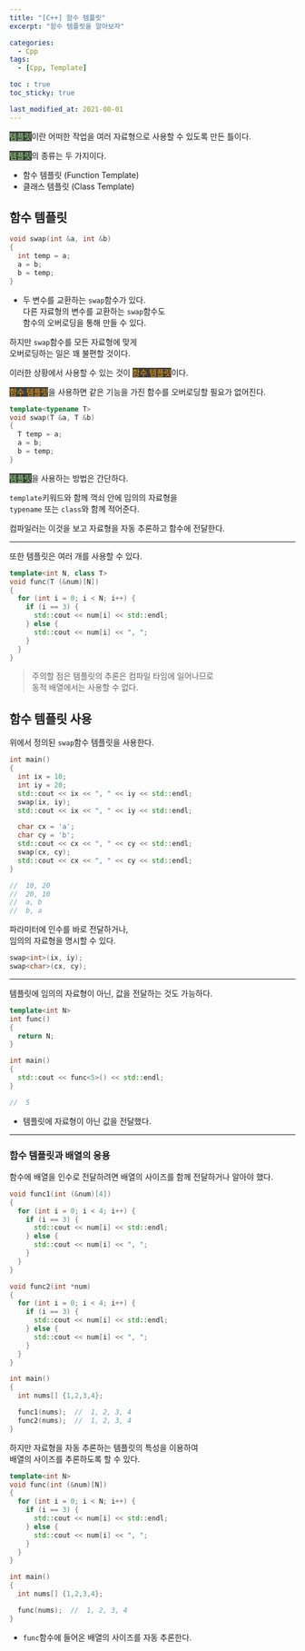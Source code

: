 ```yaml
---
title: "[C++] 함수 템플릿"
excerpt: "함수 템플릿을 알아보자"

categories:
  - Cpp
tags:
  - [Cpp, Template]

toc : true
toc_sticky: true

last_modified_at: 2021-08-01
---
```


<mark style="background-color: #3e3e3e; color: #94EC81;">템플릿</mark>이란 어떠한 작업을 여러 자료형으로 사용할 수 있도록 만든 틀이다.

<mark style="background-color: #3e3e3e; color: #94EC81;">템플릿</mark>의 종류는 두 가지이다.

* 함수 템플릿 (Function Template)
* 클래스 템플릿 (Class Template)

## 함수 템플릿

```cpp
void swap(int &a, int &b)
{
  int temp = a;
  a = b;
  b = temp;
}
```

* 두 변수를 교환하는 `swap`함수가 있다.   
다른 자료형의 변수를 교환하는 `swap`함수도   
함수의 오버로딩을 통해 만들 수 있다.

하지만 `swap`함수를 모든 자료형에 맞게   
오버로딩하는 일은 꽤 불편할 것이다.

이러한 상황에서 사용할 수 있는 것이 <mark style="background-color: #3e3e3e; color: orange;">함수 템플릿</mark>이다.

<mark style="background-color: #3e3e3e; color: orange;">함수 템플릿</mark>을 사용하면 같은 기능을 가진 함수를 오버로딩할 필요가 없어진다.

```cpp
template<typename T>
void swap(T &a, T &b)
{
  T temp = a;
  a = b;
  b = temp;
}
```

<mark style="background-color: #3e3e3e; color: #94EC81;">템플릿</mark>을 사용하는 방법은 간단하다.

`template`키워드와 함께 꺽쇠 안에 임의의 자료형을      
`typename` 또는 `class`와 함께 적어준다.

컴파일러는 이것을 보고 자료형을 자동 추론하고 함수에 전달한다.

___

또한 템플릿은 여러 개를 사용할 수 있다.   

```cpp
template<int N, class T>
void func(T (&num)[N])
{
  for (int i = 0; i < N; i++) {
    if (i == 3) {
      std::cout << num[i] << std::endl;
    } else {
      std::cout << num[i] << ", ";
    }
  }
}
```

> 주의할 점은 템플릿의 추론은 컴파일 타임에 일어나므로   
동적 배열에서는 사용할 수 없다.

## 함수 템플릿 사용

위에서 정의된 `swap`함수 템플릿을 사용한다.

```cpp
int main()
{
  int ix = 10;
  int iy = 20;
  std::cout << ix << ", " << iy << std::endl;
  swap(ix, iy);
  std::cout << ix << ", " << iy << std::endl;

  char cx = 'a';
  char cy = 'b';
  std::cout << cx << ", " << cy << std::endl;
  swap(cx, cy);
  std::cout << cx << ", " << cy << std::endl;
}

//  10, 20
//  20, 10
//  a, b
//  b, a
```

파라미터에 인수를 바로 전달하거나,   
임의의 자료형을 명시할 수 있다.

```cpp
swap<int>(ix, iy);
swap<char>(cx, cy);
```

___

템플릿에 임의의 자료형이 아닌, 값을 전달하는 것도 가능하다.

```cpp
template<int N>
int func()
{
  return N;
}

int main()
{
  std::cout << func<5>() << std::endl;
}

//  5
```

* 템플릿에 자료형이 아닌 값을 전달했다.

___

### 함수 템플릿과 배열의 응용

함수에 배열을 인수로 전달하려면 배열의 사이즈를 함께 전달하거나 알아야 했다.

```cpp
void func1(int (&num)[4])
{
  for (int i = 0; i < 4; i++) {
    if (i == 3) {
      std::cout << num[i] << std::endl;
    } else {
      std::cout << num[i] << ", ";
    }
  }
}

void func2(int *num)
{
  for (int i = 0; i < 4; i++) {
    if (i == 3) {
      std::cout << num[i] << std::endl;
    } else {
      std::cout << num[i] << ", ";
    }
  }
}

int main()
{
  int nums[] {1,2,3,4};

  func1(nums);  //  1, 2, 3, 4
  func2(nums);  //  1, 2, 3, 4
}
```

하지만 자료형을 자동 추론하는 템플릿의 특성을 이용하여   
배열의 사이즈를 추론하도록 할 수 있다.

```cpp
template<int N>
void func(int (&num)[N])
{
  for (int i = 0; i < N; i++) {
    if (i == 3) {
      std::cout << num[i] << std::endl;
    } else {
      std::cout << num[i] << ", ";
    }
  }
}

int main()
{
  int nums[] {1,2,3,4};

  func(nums);  //  1, 2, 3, 4
}
```

* `func`함수에 들어온 배열의 사이즈를 자동 추론한다.